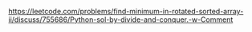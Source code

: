 https://leetcode.com/problems/find-minimum-in-rotated-sorted-array-ii/discuss/755686/Python-sol-by-divide-and-conquer.-w-Comment